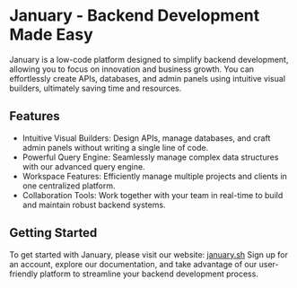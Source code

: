 # January - Backend Development Made Easy
January is a low-code platform designed to simplify backend development, allowing you to focus on innovation and business growth. You can effortlessly create APIs, databases, and admin panels using intuitive visual builders, ultimately saving time and resources.

## Features
- Intuitive Visual Builders: Design APIs, manage databases, and craft admin panels without writing a single line of code.
- Powerful Query Engine: Seamlessly manage complex data structures with our advanced query engine.
- Workspace Features: Efficiently manage multiple projects and clients in one centralized platform.
- Collaboration Tools: Work together with your team in real-time to build and maintain robust backend systems.

## Getting Started
To get started with January, please visit our website: [january.sh](https://january.sh)
Sign up for an account, explore our documentation, and take advantage of our user-friendly platform to streamline your backend development process.
